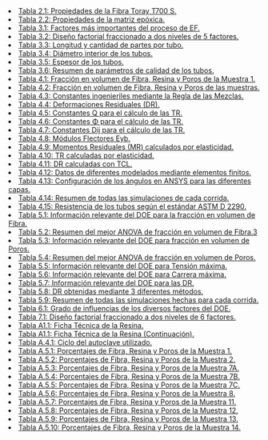 <li class="lista-indice-tablas"><a href="#tabla_2_1">Tabla 2.1: Propiedades de la Fibra Toray T700 S.</a></li>
<li class="lista-indice-tablas"><a href="#tabla_2_2">Tabla 2.2: Propiedades de la matriz epóxica.</a></li>
<li class="lista-indice-tablas"><a href="#tabla_3_1">Tabla 3.1: Factores más importantes del proceso de EF.</a></li>
<li class="lista-indice-tablas"><a href="#tabla_3_2">Tabla 3.2: Diseño factorial fraccionado a dos niveles de 5 factores.</a></li>
<li class="lista-indice-tablas"><a href="#tabla_3_3">Tabla 3.3: Longitud y cantidad de partes por tubo.</a></li>
<li class="lista-indice-tablas"><a href="#tabla_3_4">Tabla 3.4: Diámetro interior de los tubos.</a></li>
<li class="lista-indice-tablas"><a href="#tabla_3_5">Tabla 3.5: Espesor de los tubos.</a></li>
<li class="lista-indice-tablas"><a href="#tabla_3_6">Tabla 3.6: Resumen de parámetros de calidad de los tubos.</a></li>
<li class="lista-indice-tablas"><a href="#tabla_4_1">Tabla 4.1: Fracción en volumen de Fibra, Resina y Poros de la Muestra 1.</a></li>
<li class="lista-indice-tablas"><a href="#tabla_4_2">Tabla 4.2: Fracción en volumen de Fibra, Resina y Poros de las muestras.</a></li>
<li class="lista-indice-tablas"><a href="#tabla_4_3">Tabla 4.3: Constantes ingenieriles mediante la Regla de las Mezclas.</a></li>
<li class="lista-indice-tablas"><a href="#tabla_4_4">Tabla 4.4: Deformaciones Residuales (DR).</a></li>
<li class="lista-indice-tablas"><a href="#tabla_4_5">Tabla 4.5: Constantes Q para el cálculo de las TR.</a></li>
<li class="lista-indice-tablas"><a href="#tabla_4_6">Tabla 4.6: Constantes Φ para el cálculo de las TR.</a></li>
<li class="lista-indice-tablas"><a href="#tabla_4_7">Tabla 4.7: Constantes Dij para el cálculo de las TR.</a></li>
<li class="lista-indice-tablas"><a href="#tabla_4_8">Tabla 4.8: Módulos Flectores Eyb.</a></li>
<li class="lista-indice-tablas"><a href="#tabla_4_9">Tabla 4.9: Momentos Residuales (MR) calculados por elasticidad.</a></li>
<li class="lista-indice-tablas"><a href="#tabla_4_10">Tabla 4.10: TR calculadas por elasticidad.</a></li>
<li class="lista-indice-tablas"><a href="#tabla_4_11">Tabla 4.11: DR calculadas con TCL.</a></li>
<li class="lista-indice-tablas"><a href="#tabla_4_12">Tabla 4.12: Datos de diferentes modelados mediante elementos finitos.</a></li>
<li class="lista-indice-tablas"><a href="#tabla_4_13">Tabla 4.13: Configuración de los ángulos en ANSYS para las diferentes capas.</a></li>
<li class="lista-indice-tablas"><a href="#tabla_4_14">Tabla 4.14: Resumen de todas las simulaciones de cada corrida.</a></li>
<li class="lista-indice-tablas"><a href="#tabla_4_15">Tabla 4.15: Resistencia de los tubos según el estándar ASTM D 2290.</a></li>
<li class="lista-indice-tablas"><a href="#tabla_5_1">Tabla 5.1: Información relevante del DOE para la fracción en volumen de Fibra.</a></li>
<li class="lista-indice-tablas"><a href="#tabla_5_2">Tabla 5.2: Resumen del mejor ANOVA de fracción en volumen de Fibra.3</a></li>
<li class="lista-indice-tablas"><a href="#tabla_5_3">Tabla 5.3: Información relevante del DOE para fracción en volumen de Poros.</a></li>
<li class="lista-indice-tablas"><a href="#tabla_5_4">Tabla 5.4: Resumen del mejor ANOVA de fracción en volumen de Poros.</a></li>
<li class="lista-indice-tablas"><a href="#tabla_5_5">Tabla 5.5: Información relevante del DOE para Tensión máxima.</a></li>
<li class="lista-indice-tablas"><a href="#tabla_5_6">Tabla 5.6: Información relevante del DOE para Carrera máxima.</a></li>
<li class="lista-indice-tablas"><a href="#tabla_5_7">Tabla 5.7: Información relevante del DOE para las DR.</a></li>
<li class="lista-indice-tablas"><a href="#tabla_5_8">Tabla 5.8: DR obtenidas mediante 3 diferentes métodos.</a></li>
<li class="lista-indice-tablas"><a href="#tabla_5_9">Tabla 5.9: Resumen de todas las simulaciones hechas para cada corrida.</a></li>
<li class="lista-indice-tablas"><a href="#tabla_6_1">Tabla 6.1: Grado de influencias de los diversos factores del DOE.</a></li>
<li class="lista-indice-tablas"><a href="#tabla_7_1">Tabla 7.1: Diseño factorial fraccionado a dos niveles de 6 factores.</a></li>
<li class="lista-indice-tablas"><a href="#tabla_A1_1">Tabla A1.1: Ficha Técnica de la Resina.</a></li>
<li class="lista-indice-tablas"><a href="#tabla_A1_2">Tabla A1.1: Ficha Técnica de la Resina (Continuación).</a></li>
<li class="lista-indice-tablas"><a href="#tabla_A_4_1">Tabla A.4.1: Ciclo del autoclave utilizado.</a></li>
<li class="lista-indice-tablas"><a href="#tabla_A_5_1">Tabla A.5.1: Porcentajes de Fibra, Resina y Poros de la Muestra 1.</a></li>
<li class="lista-indice-tablas"><a href="#tabla_A_5_2">Tabla A.5.2: Porcentajes de Fibra, Resina y Poros de la Muestra 2.</a></li>
<li class="lista-indice-tablas"><a href="#tabla_A_5_3">Tabla A.5.3: Porcentajes de Fibra, Resina y Poros de la Muestra 7A.</a></li>
<li class="lista-indice-tablas"><a href="#tabla_A_5_4">Tabla A.5.4: Porcentajes de Fibra, Resina y Poros de la Muestra 7B.</a></li>
<li class="lista-indice-tablas"><a href="#tabla_A_5_5">Tabla A.5.5: Porcentajes de Fibra, Resina y Poros de la Muestra 7C.</a></li>
<li class="lista-indice-tablas"><a href="#tabla_A_5_6">Tabla A.5.6: Porcentajes de Fibra, Resina y Poros de la Muestra 8.</a></li>
<li class="lista-indice-tablas"><a href="#tabla_A_5_7">Tabla A.5.7: Porcentajes de Fibra, Resina y Poros de la Muestra 11.</a></li>
<li class="lista-indice-tablas"><a href="#tabla_A_5_8">Tabla A.5.8: Porcentajes de Fibra, Resina y Poros de la Muestra 12.</a></li>
<li class="lista-indice-tablas"><a href="#tabla_A_5_9">Tabla A.5.9: Porcentajes de Fibra, Resina y Poros de la Muestra 13.</a></li>
<li class="lista-indice-tablas"><a href="#tabla_A_5_10">Tabla A.5.10: Porcentajes de Fibra, Resina y Poros de la Muestra 14.</a></li>